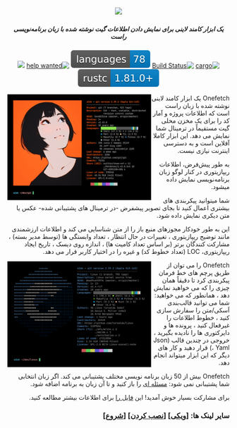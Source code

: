 <div dir="rtl">

<h3 align="center"><img src="../assets/onefetch.svg" height="130px"></h3>

<h5 align="center">یک ابزار کامند لاینی برای نمایش دادن اطلاعات گیت نوشته شده با زبان برنامه‌نویسی راست</h5>

<p align="center">
	<a href="https://crates.io/crates/onefetch"><img src="https://img.shields.io/crates/v/onefetch.svg" alt="cargo"></a>
	<a href="https://github.com/o2sh/onefetch/actions"><img src="https://github.com/o2sh/onefetch/workflows/CI/badge.svg" alt="Build Status"></a>
  <a href="https://github.com/o2sh/onefetch/wiki/language-Support"><img src="../assets/language-badge.svg"></a>
	<a href="https://github.com/o2sh/onefetch/issues?q=is%3Aissue+is%3Aopen+label%3A%22help+wanted%22"><img src="https://img.shields.io/github/issues/o2sh/onefetch/help%20wanted?color=green" alt="help wanted"></a>
	<a href="./LICENSE.md"><img src="https://img.shields.io/badge/license-MIT-blue.svg"></a>
	<img src="../assets/msrv-badge.svg">
</p>

<img src="../assets/screenshot-1.png" align="left" height="240px">

Onefetch یک ابزار کامند لاینی نوشته شده با زبان راست است که اطلاعات پروژه و آمار کد را برای یک مخزن محلی گیت مستقیماً در ترمینال شما نمایش می دهد. این ابزار کاملا آفلاین است و به دسترسی اینترنت نیازی نیست.
  
به طور پیش‌فرض، اطلاعات ریپازیتوری در کنار لوگو زبان برنامه‌نویسی نمایش داده میشود.
  
شما میتوانید پیکربندی های بیشتری اعمال کنید تا بجای تصویر پیشفرض -در ترمینال های پشتیبانی شده- عکس یا متن دیکری نمایش داده شود.

این به طور خودکار مجوزهای منبع باز را از متن شناسایی می کند و اطلاعات ارزشمندی مانند توضیح ریپازیتوری ، تغییرات در حال انتظار ، تعداد وابستگی ها (توسط مدیر بسته) ، مشارکت کنندگان برتر (بر اساس تعداد کامیت ها) ، اندازه روی دیسک ، تاریخ ایجاد ریپازیتوری، LOC (تعداد خطوط کد) و غیره را در اختیار کاربر قرار می دهد.

<img src="../assets/screenshot-2.png" align="left" height="240px">

Onefetch را می توان از طریق پرچم های خط فرمان پیکربندی کرد تا دقیقاً همان چیزی را که می خواهید نمایش دهد ، همانطور که می خواهید: شما می توانید قالب‌بندی اَسکی/متن  را سفارش سازی کنید ، خطوط اطلاعات را غیرفعال کنید ، پرونده ها و دایرکتوری ها را نادیده بگیرید ، خروجی در چندین قالب (Json ، Yaml) قرار دهید  و کار های دیگر که این ابزار میتواند انجام دهد.

Onefetch  بیش از 50 زبان برنامه نویسی مختلف پشتیبانی می کند. اگر زبان انتخابی شما پشتیبانی نمی شود: [مسئله ای](https://github.com/o2sh/onefetch/issues/new/choose) را باز کنید و تا آن زبان به برنامه اضافه شود.

برای مشارکت بسیار خوش آمدید!  این  [فایل را](../CONTRIBUTING.md) برای اطلاعات بیشتر مطالعه کنید.

### سایر لینک ها: \[[ویکی](https://github.com/o2sh/onefetch/wiki)\] \[[نصب کردن](https://github.com/o2sh/onefetch/wiki/Installation)\] \[[شروع](https://github.com/o2sh/onefetch/wiki/getting-started)\]

</div>
